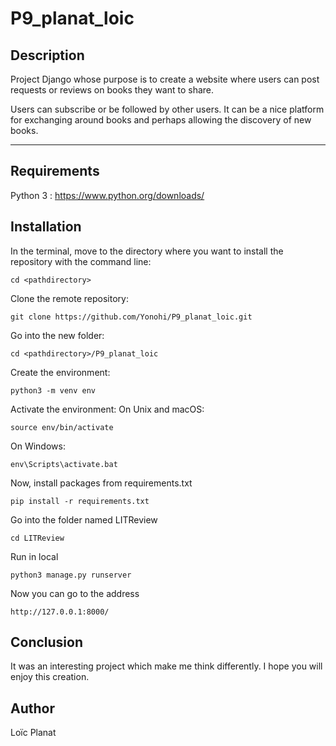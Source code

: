 # P9_planat_loic

## Description

Project Django whose purpose is to create a website where users can post requests or reviews on books they want to share. 

Users can subscribe or be followed by other users. It can be a nice platform for exchanging around books and perhaps allowing the discovery of new books.

***
## Requirements
Python 3 : https://www.python.org/downloads/
## Installation

In the terminal, move to the directory where you want to install the repository with the command line:
```
cd <pathdirectory>
```
Clone the remote repository:
```
git clone https://github.com/Yonohi/P9_planat_loic.git
```
Go into the new folder:
```
cd <pathdirectory>/P9_planat_loic
```
Create the environment:
```
python3 -m venv env
```
Activate the environment:
On Unix and macOS:
```
source env/bin/activate
```
On Windows:
```
env\Scripts\activate.bat
```
Now, install packages from requirements.txt
```
pip install -r requirements.txt
```
Go into the folder named LITReview
```
cd LITReview
```
Run in local
```
python3 manage.py runserver
```
Now you can go to the address
```
http://127.0.0.1:8000/
```
## Conclusion
It was an interesting project which make me think differently. I hope you will enjoy this creation.
## Author
Loïc Planat
